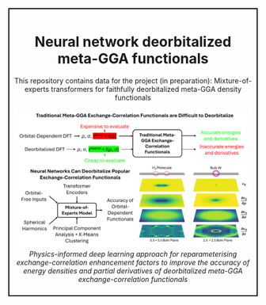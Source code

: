 <div style="border: 2px solid #000; padding: 10px; margin-bottom: 20px;">
  <h1 align="center">Neural network deorbitalized meta-GGA functionals</h1>
  <p align="center">
    This repository contains data for the project (in preparation): Mixture-of-experts transformers for faithfully deorbitalized meta-GGA density functionals
  </p>
  <p align="center">
    <img src="Meta-GGA-overview.png" width="800" />
    <br>
    <em>Physics-informed deep learning approach for reparameterising exchange-correlation enhancement factors to improve the accuracy of energy densities and partial derivatives of deorbitalized meta-GGA exchange-correlation functionals</em>
  </p>
</div>
